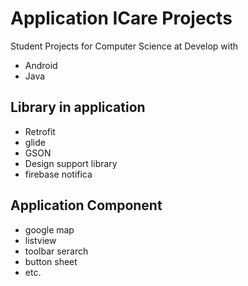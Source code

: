 # Application ICare Projects

Student Projects for Computer Science at Develop with
- Android  
- Java 

## Library in application
- Retrofit
- glide
- GSON
- Design support library 
- firebase notifica 

## Application Component
- google map
- listview
- toolbar serarch
- button sheet
- etc.
